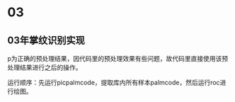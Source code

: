 # 03
## 03年掌纹识别实现   
p为正确的预处理结果，因代码里的预处理效果有些问题，故代码里直接使用该预处理结果进行之后的操作。      

运行顺序：先运行picpalmcode，提取库内所有样本palmcode，然后运行roc进行绘图。   
